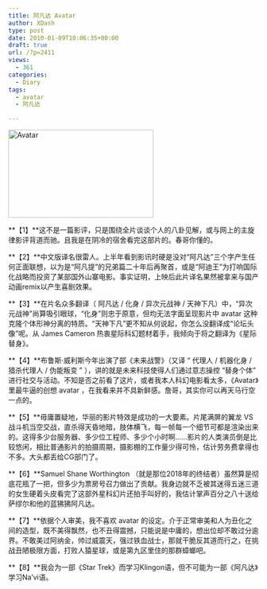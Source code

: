 ```yaml
---
title: 阿凡达 Avatar
author: XDash
type: post
date: 2010-01-09T10:06:35+00:00
draft: true
url: /?p=2411
views:
  - 361
categories:
  - Diary
tags:
  - avatar
  - 阿凡达

---
```

<img loading="lazy" decoding="async" style="border: 0px initial initial;" title="Avatar" src="http://www.fanbing.net/wp-content/uploads/2010/01/b_large_kcjq_2dbd0003e0322d0d.jpg" alt="Avatar" width="292" height="177" />

**【1】**这不是一篇影评，只是围绕全片谈谈个人的八卦见解，或与网上的主旋律影评背道而驰。且我是在阴冷的宿舍看完这部片的。春哥你懂的。

**【2】**中文版译名很雷人。上半年看到影讯时硬是没对“阿凡达”三个字产生任何正面联想，以为是“阿凡提”的兄弟篇二十年后再聚首，或是“阿迪王”为打响国际化战略而投资了某部国外山寨电影。事实证明，上映后此片译名果然被拿来与国产动画remix以产生喜剧效果。

**【3】**在片名众多翻译（ 阿凡达 / 化身 / 异次元战神 / 天神下凡）中，“异次元战神”尚算吸引眼球，“化身”则忠于原意，但均无法字面呈现影片中 avatar 这种克隆个体形神分离的特质。“天神下凡”更不知从何说起，你怎么没翻译成“论坛头像”呢。从 James Cameron 热衷星际科幻题材着手，我倾向于将之翻译为《星际替身》。

<!--more-->

**【4】**布鲁斯·威利斯今年出演了部《未来战警》（又译 “ 代理人 / 机器化身 / 猎杀代理人 / 伪能叛变 ” ），讲的就是未来科技使得人们通过意志操控 “替身个体” 进行社交与活动。不知是否之前看了这片，或者我本人科幻电影看太多，《Avatar》里最牛逼的创想 avatar ，在我看来并不具新鲜感。詹哥，其实你可以再天马行空一点的。

**【5】**毋庸置疑地，华丽的影片特效是成功的一大要素。片尾满屏的翼龙 VS 战斗机当空交战，直杀得天昏地暗，肢体横飞，每一帧每一个细节可都是渲染出来的。这得多少台服务器、多少位工程师、多少个小时啊……影片的人类演员倒是比较悠闲，相比普通影片的拍摄周期，摄影棚的工作量少得可怜，估计劳务费拿得也不多。大头都丢给CG部门了。

**【6】**Samuel Shane Worthington （就是那位2018年的终结者）虽然算是彻底花瓶了一把，但多少为票房号召力做出了贡献。我身边就不乏被其迷得五迷三道的女生硬着头皮看完了这部外星科幻片还拍手叫好的，我估计掌声百分之八十送给萨缪尔和他的蓝狒狒阿凡达。

**【7】**依据个人审美，我不喜欢 avatar 的设定。介于正常审美和人为丑化之间的造型，既不美得飘然，也不丑得震撼，只能说是中庸的，想出位却不敢过分逾界。不敢美过阿纳金，帅过威震天，强过铁血战士，那就干脆反其道而行之，在挑战丑陋极限方面，打败人猿星球，或是第九区里住的那群蟑螂吧。

**【8】**我会为一部《Star Trek》而学习Klingon语，但不可能为一部《阿凡达》学习Na&#8217;vi语。